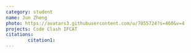 ```yaml
---
category: student
name: Jun Zheng
photo: https://avatars3.githubusercontent.com/u/7855724?s=460&v=4
projects: Code Clash IFCAT
citations:
        citation1:
---
```

